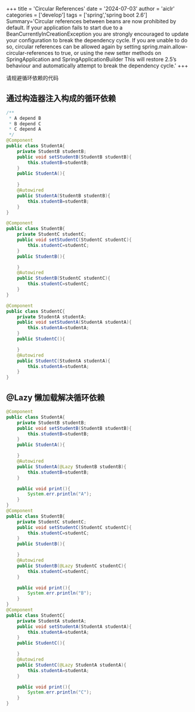 +++
title = 'Circular References'
date = '2024-07-03'
author = 'aiclr'
categories = ['develop']
tags = ['spring','spring boot 2.6']
Summary='Circular references between beans are now prohibited by default. If your application fails to start due to a BeanCurrentlyInCreationException you are strongly encouraged to update your configuration to break the dependency cycle. If you are unable to do so, circular references can be allowed again by setting spring.main.allow-circular-references to true, or using the new setter methods on SpringApplication and SpringApplicationBuilder This will restore 2.5’s behaviour and automatically attempt to break the dependency cycle.'
+++

请规避循环依赖的代码

## 通过构造器注入构成的循环依赖

```java
/**
 * A depend B
 * B depend C
 * C depend A
 */
@Component
public class StudentA{
    private StudentB studentB;
    public void setStudentB(StudentB studentB){
        this.studentB=studentB;
    }
    public StudentA(){
        
    }
    @Autowired
    public StudentA(StudentB studentB){
        this.studentB=studentB;
    }
}

@Component
public class StudentB{
    private StudentC studentC;
    public void setStudentC(StudentC studentC){
        this.studentC=studentC;
    }
    public StudentB(){

    }
    @Autowired
    public StudentB(StudentC studentC){
        this.studentC=studentC;
    }
}

@Component
public class StudentC{
    private StudentA studentA;
    public void setStudentA(StudentA studentA){
        this.studentA=studentA;
    }
    public StudentC(){

    }
    @Autowired
    public StudentC(StudentA studentA){
        this.studentA=studentA;
    }
}
```

## @Lazy 懒加载解决循环依赖 

```java
@Component
public class StudentA{
    private StudentB studentB;
    public void setStudentB(StudentB studentB){
        this.studentB=studentB;
    }
    public StudentA(){

    }
    @Autowired
    public StudentA(@Lazy StudentB studentB){
        this.studentB=studentB;
    }

    public void print(){
        System.err.println("A");
    }
}
@Component
public class StudentB{
    private StudentC studentC;
    public void setStudentC(StudentC studentC){
        this.studentC=studentC;
    }
    public StudentB(){

    }
    @Autowired
    public StudentB(@Lazy StudentC studentC){
        this.studentC=studentC;
    }

    public void print(){
        System.err.println("B");
    }
}
@Component
public class StudentC{
    private StudentA studentA;
    public void setStudentA(StudentA studentA){
        this.studentA=studentA;
    }
    public StudentC(){

    }
    @Autowired
    public StudentC(@Lazy StudentA studentA){
        this.studentA=studentA;
    }

    public void print(){
        System.err.println("C");
    }
}
```